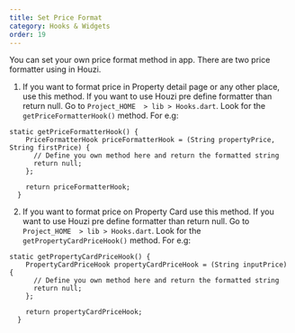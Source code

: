 ```yaml
---
title: Set Price Format
category: Hooks & Widgets
order: 19
---
```


You can set your own price format method in app. There are two price formatter using in Houzi. 

1. If you want to format price in Property detail page or any other place, use this method. If you want to use Houzi pre define formatter than return null. Go to `Project_HOME  > lib > Hooks.dart`. Look for the `getPriceFormatterHook()` method. For e.g:

```
static getPriceFormatterHook() {
    PriceFormatterHook priceFormatterHook = (String propertyPrice, String firstPrice) {
      // Define you own method here and return the formatted string
      return null; 
    };

    return priceFormatterHook;
  }
```

2. If you want to format price on Property Card use this method. If you want to use Houzi pre define formatter than return null. Go to `Project_HOME  > lib > Hooks.dart`. Look for the `getPropertyCardPriceHook()` method. For e.g:

```
static getPropertyCardPriceHook() {
    PropertyCardPriceHook propertyCardPriceHook = (String inputPrice) {
      // Define you own method here and return the formatted string
      return null;
    };

    return propertyCardPriceHook;
  }
```

